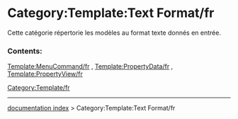 # Category:Template:Text Format/fr
Cette catégorie répertorie les modèles au format texte donnés en entrée.

### Contents:

[Template:MenuCommand/fr](Template:MenuCommand/fr.md) , [Template:PropertyData/fr](Template:PropertyData/fr.md) , [Template:PropertyView/fr](Template:PropertyView/fr.md)

[Category:Template/fr](Category:Template/fr.md)

---
[documentation index](../README.md) > Category:Template:Text Format/fr
